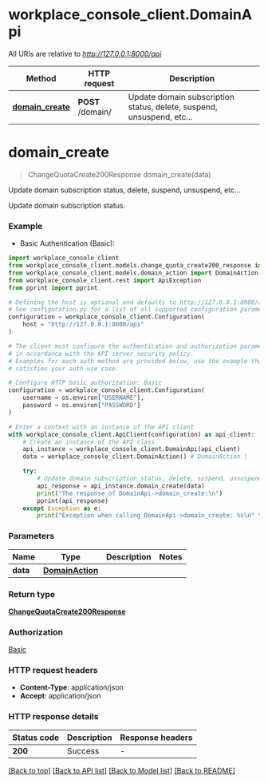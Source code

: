 # workplace_console_client.DomainApi

All URIs are relative to *http://127.0.0.1:8000/api*

Method | HTTP request | Description
------------- | ------------- | -------------
[**domain_create**](DomainApi.md#domain_create) | **POST** /domain/ | Update domain subscription status, delete, suspend, unsuspend, etc...


# **domain_create**
> ChangeQuotaCreate200Response domain_create(data)

Update domain subscription status, delete, suspend, unsuspend, etc...

Update domain subscription status. 

### Example

* Basic Authentication (Basic):

```python
import workplace_console_client
from workplace_console_client.models.change_quota_create200_response import ChangeQuotaCreate200Response
from workplace_console_client.models.domain_action import DomainAction
from workplace_console_client.rest import ApiException
from pprint import pprint

# Defining the host is optional and defaults to http://127.0.0.1:8000/api
# See configuration.py for a list of all supported configuration parameters.
configuration = workplace_console_client.Configuration(
    host = "http://127.0.0.1:8000/api"
)

# The client must configure the authentication and authorization parameters
# in accordance with the API server security policy.
# Examples for each auth method are provided below, use the example that
# satisfies your auth use case.

# Configure HTTP basic authorization: Basic
configuration = workplace_console_client.Configuration(
    username = os.environ["USERNAME"],
    password = os.environ["PASSWORD"]
)

# Enter a context with an instance of the API client
with workplace_console_client.ApiClient(configuration) as api_client:
    # Create an instance of the API class
    api_instance = workplace_console_client.DomainApi(api_client)
    data = workplace_console_client.DomainAction() # DomainAction | 

    try:
        # Update domain subscription status, delete, suspend, unsuspend, etc...
        api_response = api_instance.domain_create(data)
        print("The response of DomainApi->domain_create:\n")
        pprint(api_response)
    except Exception as e:
        print("Exception when calling DomainApi->domain_create: %s\n" % e)
```



### Parameters


Name | Type | Description  | Notes
------------- | ------------- | ------------- | -------------
 **data** | [**DomainAction**](DomainAction.md)|  | 

### Return type

[**ChangeQuotaCreate200Response**](ChangeQuotaCreate200Response.md)

### Authorization

[Basic](../README.md#Basic)

### HTTP request headers

 - **Content-Type**: application/json
 - **Accept**: application/json

### HTTP response details

| Status code | Description | Response headers |
|-------------|-------------|------------------|
**200** | Success |  -  |

[[Back to top]](#) [[Back to API list]](../README.md#documentation-for-api-endpoints) [[Back to Model list]](../README.md#documentation-for-models) [[Back to README]](../README.md)

